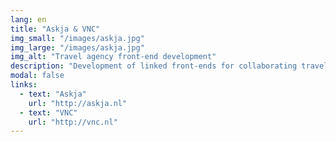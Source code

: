 ```yaml
---
lang: en
title: "Askja & VNC"
img_small: "/images/askja.jpg"
img_large: "/images/askja.jpg"
img_alt: "Travel agency front-end development"
description: "Development of linked front-ends for collaborating travel agencies (@[TG](http://tweedegolf.nl){:target='_blank'})."
modal: false
links:
  - text: "Askja"
    url: "http://askja.nl"
  - text: "VNC"
    url: "http://vnc.nl"
---
```

